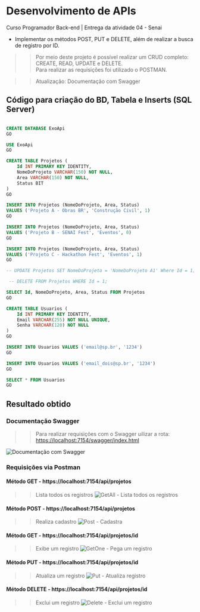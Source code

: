 # Desenvolvimento de APIs

<p>Curso Programador Back-end | Entrega da atividade 04 - Senai</p>

* Implementar os métodos POST, PUT e DELETE, além de realizar a busca de registro por ID. 

>> Por meio deste projeto é possível realizar um CRUD completo: CREATE, READ, UPDATE e DELETE. <br/>
>> Para realizar as requisições foi utilizado o POSTMAN.

>> Atualização: Documentação com Swagger


## Código para criação do BD, Tabela e Inserts (SQL Server)

```sql

CREATE DATABASE ExoApi
GO

USE ExoApi
GO

CREATE TABLE Projetos (
    Id INT PRIMARY KEY IDENTITY,
    NomeDoProjeto VARCHAR(150) NOT NULL,
    Area VARCHAR(150) NOT NULL,
    Status BIT
)
GO

INSERT INTO Projetos (NomeDoProjeto, Area, Status) 
VALUES ('Projeto A - Obras BR', 'Construção Civil', 1)
GO

INSERT INTO Projetos (NomeDoProjeto, Area, Status) 
VALUES ('Projeto B - SENAI Fest', 'Eventos', 0)
GO

INSERT INTO Projetos (NomeDoProjeto, Area, Status) 
VALUES ('Projeto C - Hackathon Fest', 'Eventos', 1)
GO

-- UPDATE Projetos SET NomeDoProjeto = 'NomeDoProjeto A1' Where Id = 1;

 -- DELETE FROM Projetos WHERE Id = 1;

SELECT Id, NomeDoProjeto, Area, Status FROM Projetos
GO

CREATE TABLE Usuarios (
    Id INT PRIMARY KEY IDENTITY,
    Email VARCHAR(255) NOT NULL UNIQUE,
    Senha VARCHAR(120) NOT NULL
)
GO

INSERT INTO Usuarios VALUES ('email@sp.br', '1234')
GO

INSERT INTO Usuarios VALUES ('email_dois@sp.br', '1234')
GO

SELECT * FROM Usuarios
GO

```


## Resultado obtido

### Documentação Swagger

>> Para realizar requisições com o Swagger uilizar a rota: <a href="https://localhost:7154/swagger/index.html" target="_blank">https://localhost:7154/swagger/index.html</a>

![Documentação com Swagger](screenshots/swagger.png)


### Requisições via Postman

#### Método GET - https://localhost:7154/api/projetos
>> Lista todos os registros
![GetAll - Lista todos os registros](screenshots/GetAll.jpg)

#### Método POST - https://localhost:7154/api/projetos
>> Realiza cadastro
![Post - Cadastra](screenshots/Post.jpg)

#### Método GET - https://localhost:7154/api/projetos/id
>> Exibe um registro
![GetOne - Pega um registro](screenshots/GetOne.jpg)

#### Método PUT - https://localhost:7154/api/projetos/id
>> Atualiza um registro
![Put - Atualiza registro](screenshots/Put.jpg)

#### Método DELETE - https://localhost:7154/api/projetos/id
>> Exclui um registro
![Delete - Exclui um registro](screenshots/Delete.jpg)
